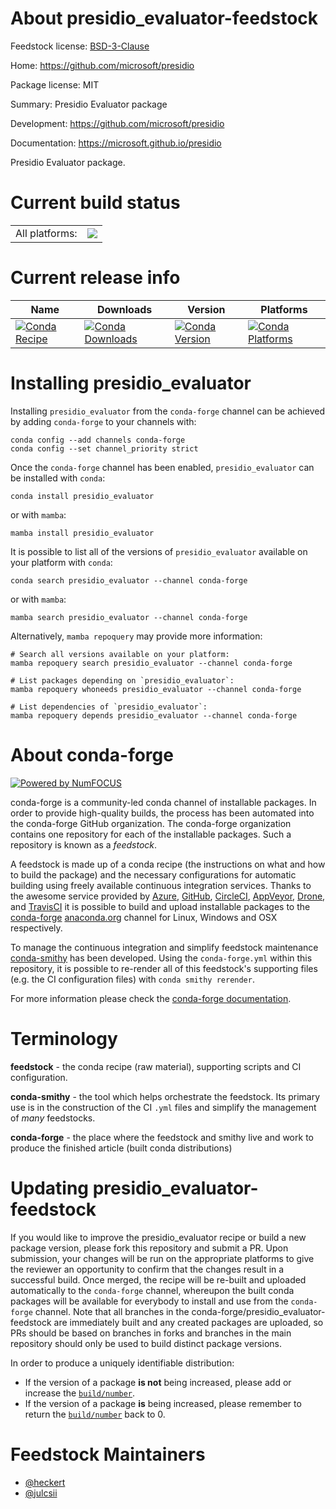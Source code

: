 About presidio_evaluator-feedstock
==================================

Feedstock license: [BSD-3-Clause](https://github.com/conda-forge/presidio_evaluator-feedstock/blob/main/LICENSE.txt)

Home: https://github.com/microsoft/presidio

Package license: MIT

Summary: Presidio Evaluator package

Development: https://github.com/microsoft/presidio

Documentation: https://microsoft.github.io/presidio

Presidio Evaluator package.


Current build status
====================


<table><tr><td>All platforms:</td>
    <td>
      <a href="https://dev.azure.com/conda-forge/feedstock-builds/_build/latest?definitionId=24637&branchName=main">
        <img src="https://dev.azure.com/conda-forge/feedstock-builds/_apis/build/status/presidio_evaluator-feedstock?branchName=main">
      </a>
    </td>
  </tr>
</table>

Current release info
====================

| Name | Downloads | Version | Platforms |
| --- | --- | --- | --- |
| [![Conda Recipe](https://img.shields.io/badge/recipe-presidio_evaluator-green.svg)](https://anaconda.org/conda-forge/presidio_evaluator) | [![Conda Downloads](https://img.shields.io/conda/dn/conda-forge/presidio_evaluator.svg)](https://anaconda.org/conda-forge/presidio_evaluator) | [![Conda Version](https://img.shields.io/conda/vn/conda-forge/presidio_evaluator.svg)](https://anaconda.org/conda-forge/presidio_evaluator) | [![Conda Platforms](https://img.shields.io/conda/pn/conda-forge/presidio_evaluator.svg)](https://anaconda.org/conda-forge/presidio_evaluator) |

Installing presidio_evaluator
=============================

Installing `presidio_evaluator` from the `conda-forge` channel can be achieved by adding `conda-forge` to your channels with:

```
conda config --add channels conda-forge
conda config --set channel_priority strict
```

Once the `conda-forge` channel has been enabled, `presidio_evaluator` can be installed with `conda`:

```
conda install presidio_evaluator
```

or with `mamba`:

```
mamba install presidio_evaluator
```

It is possible to list all of the versions of `presidio_evaluator` available on your platform with `conda`:

```
conda search presidio_evaluator --channel conda-forge
```

or with `mamba`:

```
mamba search presidio_evaluator --channel conda-forge
```

Alternatively, `mamba repoquery` may provide more information:

```
# Search all versions available on your platform:
mamba repoquery search presidio_evaluator --channel conda-forge

# List packages depending on `presidio_evaluator`:
mamba repoquery whoneeds presidio_evaluator --channel conda-forge

# List dependencies of `presidio_evaluator`:
mamba repoquery depends presidio_evaluator --channel conda-forge
```


About conda-forge
=================

[![Powered by
NumFOCUS](https://img.shields.io/badge/powered%20by-NumFOCUS-orange.svg?style=flat&colorA=E1523D&colorB=007D8A)](https://numfocus.org)

conda-forge is a community-led conda channel of installable packages.
In order to provide high-quality builds, the process has been automated into the
conda-forge GitHub organization. The conda-forge organization contains one repository
for each of the installable packages. Such a repository is known as a *feedstock*.

A feedstock is made up of a conda recipe (the instructions on what and how to build
the package) and the necessary configurations for automatic building using freely
available continuous integration services. Thanks to the awesome service provided by
[Azure](https://azure.microsoft.com/en-us/services/devops/), [GitHub](https://github.com/),
[CircleCI](https://circleci.com/), [AppVeyor](https://www.appveyor.com/),
[Drone](https://cloud.drone.io/welcome), and [TravisCI](https://travis-ci.com/)
it is possible to build and upload installable packages to the
[conda-forge](https://anaconda.org/conda-forge) [anaconda.org](https://anaconda.org/)
channel for Linux, Windows and OSX respectively.

To manage the continuous integration and simplify feedstock maintenance
[conda-smithy](https://github.com/conda-forge/conda-smithy) has been developed.
Using the ``conda-forge.yml`` within this repository, it is possible to re-render all of
this feedstock's supporting files (e.g. the CI configuration files) with ``conda smithy rerender``.

For more information please check the [conda-forge documentation](https://conda-forge.org/docs/).

Terminology
===========

**feedstock** - the conda recipe (raw material), supporting scripts and CI configuration.

**conda-smithy** - the tool which helps orchestrate the feedstock.
                   Its primary use is in the construction of the CI ``.yml`` files
                   and simplify the management of *many* feedstocks.

**conda-forge** - the place where the feedstock and smithy live and work to
                  produce the finished article (built conda distributions)


Updating presidio_evaluator-feedstock
=====================================

If you would like to improve the presidio_evaluator recipe or build a new
package version, please fork this repository and submit a PR. Upon submission,
your changes will be run on the appropriate platforms to give the reviewer an
opportunity to confirm that the changes result in a successful build. Once
merged, the recipe will be re-built and uploaded automatically to the
`conda-forge` channel, whereupon the built conda packages will be available for
everybody to install and use from the `conda-forge` channel.
Note that all branches in the conda-forge/presidio_evaluator-feedstock are
immediately built and any created packages are uploaded, so PRs should be based
on branches in forks and branches in the main repository should only be used to
build distinct package versions.

In order to produce a uniquely identifiable distribution:
 * If the version of a package **is not** being increased, please add or increase
   the [``build/number``](https://docs.conda.io/projects/conda-build/en/latest/resources/define-metadata.html#build-number-and-string).
 * If the version of a package **is** being increased, please remember to return
   the [``build/number``](https://docs.conda.io/projects/conda-build/en/latest/resources/define-metadata.html#build-number-and-string)
   back to 0.

Feedstock Maintainers
=====================

* [@heckert](https://github.com/heckert/)
* [@julcsii](https://github.com/julcsii/)

